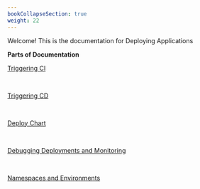 ```yaml
---
bookCollapseSection: true
weight: 22
---
```


Welcome! This is the documentation for Deploying Applications

**Parts of Documentation** 

[Triggering CI](https://devtron.gitlab.io/tutorials-dev/docs/example/reference/cloning-applications/deploying-applications/triggering-ci/)

<br>

[Triggering CD](https://devtron.gitlab.io/tutorials-dev/docs/example/reference/cloning-applications/deploying-applications/triggering-cd/) 

<br>

[Deploy Chart](https://devtron.gitlab.io/tutorials-dev/docs/example/reference/cloning-applications/deploy-chart/) 

<br>

[Debugging Deployments and Monitoring](https://devtron.gitlab.io/tutorials-dev/docs/example/reference/cloning-applications/debugging-deployments-and-monitoring/) 

<br>

[Namespaces and Environments](https://devtron.gitlab.io/tutorials-dev/docs/example/reference/cloning-applications/namespaces-and-environments/) 
